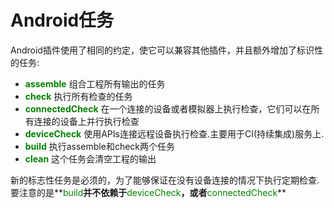 # Android任务
Android插件使用了相同的约定，使它可以兼容其他插件，并且额外增加了标识性的任务:
* **<font color='green'>assemble</font>**
组合工程所有输出的任务
* **<font color='green'>check</font>**
执行所有检查的任务
* **<font color='green'>connectedCheck</font>**
在一个连接的设备或者模拟器上执行检查，它们可以在所有连接的设备上并行执行检查
* **<font color='green'>deviceCheck</font>**
使用APIs连接远程设备执行检查.主要用于CI(持续集成)服务上.
* **<font color='green'>build</font>**
执行assemble和check两个任务
* **<font color='green'>clean</font>**
这个任务会清空工程的输出


新的标志性任务是必须的，为了能够保证在没有设备连接的情况下执行定期检查.  
要注意的是**<font color='green'>build</font>**并不依赖于**<font color='green'>deviceCheck</font>**，或者**<font color='green'>connectedCheck</font>**

